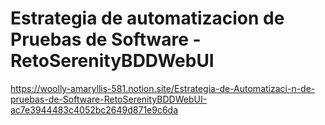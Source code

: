 # Estrategia de automatizacion de Pruebas de Software - RetoSerenityBDDWebUI

https://woolly-amaryllis-581.notion.site/Estrategia-de-Automatizaci-n-de-pruebas-de-Software-RetoSerenityBDDWebUI-ac7e3944483c4052bc2649d871e9c6da
